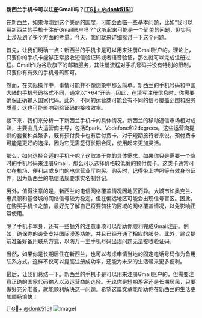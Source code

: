**新西兰手机卡可以注册Gmail吗？[[TG💪+ @donk5151](https://t.me/s/donk5151)]**

在新西兰，如果你刚到这个美丽的国度，可能会面临一些基本问题，比如“我可以用新西兰的手机卡注册Gmail账户吗？”这听起来可能是一个简单的问题，但实际上涉及到了多个方面的考量。今天，我们就来详细探讨一下这个问题。

首先，让我们明确一点：新西兰的手机卡是可以用来注册Gmail账户的。理论上，只要你的手机卡能够正常接收短信验证码或者语音验证，那么就可以完成注册过程。Gmail作为谷歌旗下的邮箱服务，其注册流程对手机号码并没有特别的限制，只要你有有效的手机号码即可。

然而，在实际操作中，事情可能并不像想象中那么简单。新西兰的手机号码和中国大陆的手机号码格式不同，通常以“+64”开头。因此，在填写注册信息时，你需要确保正确输入国家代码。此外，不同的运营商可能会有不同的信号覆盖范围和服务质量，这也可能影响到验证码的接收效率。

接下来，我们来分析一下新西兰手机卡的具体情况。新西兰的移动通信市场相对成熟，主要由几大运营商主导，包括Spark、Vodafone和2degrees。这些运营商提供的套餐种类繁多，既有预付费卡也有后付费卡。对于短期旅行者来说，预付费卡可能是更好的选择，因为它无需签订长期合同，使用起来更加灵活。

那么，如何选择合适的手机卡呢？这取决于你的具体需求。如果你只是需要一个临时的手机号码来注册Gmail，那么可以选择价格较低廉的预付费卡。这类卡通常可以在机场、便利店或专门的电信营业厅购买。购买时，记得带上护照等有效身份证件，因为新西兰的电信法规要求实名制登记。

另外，值得注意的是，新西兰的电信网络覆盖情况因地区而异。大城市如奥克兰、惠灵顿和基督城的网络信号较为稳定，但在偏远地区可能会出现信号盲区。因此，在购买手机卡之前，最好先了解自己将要前往的区域的网络覆盖情况，以免影响正常使用。

除了手机卡本身，还有一些额外的注意事项可以帮助你顺利完成Gmail注册。例如，确保你的设备支持国际漫游功能，并且已经开通了相应的服务。此外，建议提前准备好备用联系方式，以防万一主手机号码出现问题无法接收验证码。

当然，如果你是长期居住在新西兰，也可以考虑申请当地的固定电话号码作为备用联系方式。这样不仅可以提高注册成功率，还能为未来的生活带来更多便利。

最后，让我们总结一下。新西兰的手机卡是可以用来注册Gmail账户的，但需要注意正确的国家代码输入以及运营商的选择。无论你是短期游客还是长期居民，只要做好充分准备，就能顺利解决这一问题。希望这篇文章能帮助你在新西兰的生活更加顺畅愉快！

[[TG💪+ @donk5151](https://t.me/s/donk5151) ![Image](https://i.postimg.cc/rwNCRYN7/Snipaste-2025-04-30-17-27-05.png)]